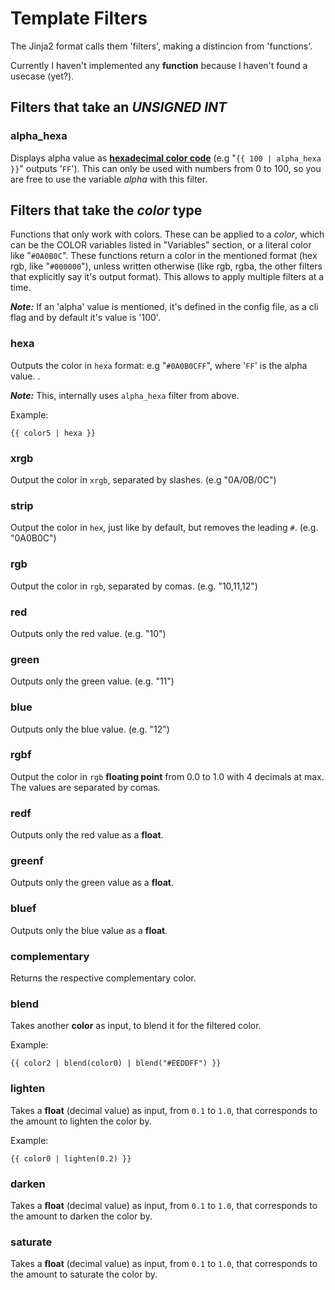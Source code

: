 # Template Filters

The Jinja2 format calls them 'filters', making a distincion from 'functions'.

Currently I haven't implemented any **function** because I haven't found a usecase (yet?).

## Filters that take an _UNSIGNED INT_

### alpha_hexa
Displays alpha value as
[**hexadecimal color code**](https://gist.github.com/lopspower/03fb1cc0ac9f32ef38f4)
(e.g "`{{ 100 | alpha_hexa }}`" outputs '`FF`').
This can only be used with numbers from 0 to 100, so you are free to use the
variable _alpha_ with this filter.

## Filters that take the _color_ type
Functions that only work with colors. These can be applied to a _color_, which
can be the COLOR variables listed in "Variables" section, or a literal color
like "`#0A0B0C`". These functions return a color in the mentioned format (hex
rgb, like "`#000000`"), unless written otherwise (like rgb, rgba, the other
filters that explicitly say it's output format). This allows to apply multiple
filters at a time.

**_Note:_**
If an 'alpha' value is mentioned, it's defined in the config file, as a cli flag and by default it's value is '100'.


### hexa
Outputs the color in `hexa` format: e.g "`#0A0B0CFF`", where '`FF`' is the alpha value. .

**_Note:_** This, internally uses `alpha_hexa` filter from above.

Example:
```
{{ color5 | hexa }}
```


### xrgb
Output the color in `xrgb`, separated by slashes. (e.g "0A/0B/0C")

### strip
Output the color in `hex`, just like by default, but removes the leading `#`. (e.g. "0A0B0C")

### rgb
Output the color in `rgb`, separated by comas. (e.g. "10,11,12")

### red
Outputs only the red value. (e.g. "10")

### green
Outputs only the green value. (e.g. "11")

### blue
Outputs only the blue value. (e.g. "12")

### rgbf
Output the color in `rgb` **floating point** from 0.0 to 1.0 with 4 decimals at max.
The values are separated by comas.

### redf
Outputs only the red value as a **float**.

### greenf
Outputs only the green value as a **float**.

### bluef
Outputs only the blue value as a **float**.

### complementary
Returns the respective complementary color.

### blend
Takes another **color** as input, to blend it for the filtered color.

Example:
```
{{ color2 | blend(color0) | blend("#EEDDFF") }}
```

### lighten
Takes a **float** (decimal value) as input, from `0.1` to `1.0`, that corresponds
to the amount to lighten the color by.

Example:
```
{{ color0 | lighten(0.2) }}
```

### darken
Takes a **float** (decimal value) as input, from `0.1` to `1.0`, that corresponds to the amount to darken the color by.

### saturate
Takes a **float** (decimal value) as input, from `0.1` to `1.0`, that corresponds to the amount to saturate the color by.
